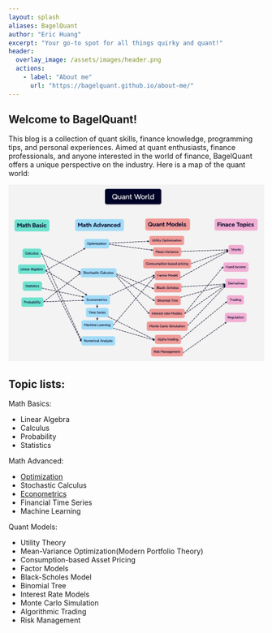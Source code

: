 ```yaml
---
layout: splash
aliases: BagelQuant
author: "Eric Huang"
excerpt: "Your go-to spot for all things quirky and quant!"
header:
  overlay_image: /assets/images/header.png
  actions:
    - label: "About me"
      url: "https://bagelquant.github.io/about-me/"
---
```


## Welcome to BagelQuant!

This blog is a collection of quant skills, finance knowledge, programming tips, and personal experiences. 
Aimed at quant enthusiasts, finance professionals, and anyone interested in the world of finance, 
BagelQuant offers a unique perspective on the industry. Here is a map of the quant world:

![Quant World](assets/images/quant.png)

## Topic lists:

Math Basics:

- Linear Algebra
- Calculus
- Probability
- Statistics

Math Advanced:

- [Optimization](_pages/math_advanced/optimization/optimization.md)
- Stochastic Calculus
- [Econometrics](_pages/math_advanced/econometrics/econometrics.md)
- Financial Time Series
- Machine Learning

Quant Models:

- Utility Theory
- Mean-Variance Optimization(Modern Portfolio Theory)
- Consumption-based Asset Pricing
- Factor Models
- Black-Scholes Model
- Binomial Tree
- Interest Rate Models
- Monte Carlo Simulation
- Algorithmic Trading
- Risk Management

